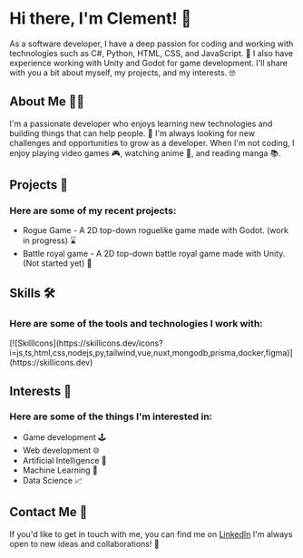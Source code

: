 <div>
   <h1>Hi there, I'm Clement! 👋</h1>
<p>As a software developer, I have a deep passion for coding and working with technologies such as C#, Python, HTML, CSS, and JavaScript. 🚀 I also have experience working with Unity and Godot for game development. I'll share with you a bit about myself, my projects, and my interests. 🤓</p>
   <h2>About Me 👨‍💻</h2>
  <p>I'm a passionate developer who enjoys learning new technologies and building things that can help people. 🔨 I'm always looking for new challenges and opportunities to grow as a developer. When I'm not coding, I enjoy playing video games 🎮, watching anime 🍿, and reading manga 📚.</p>
   <h2>Projects 🚀</h2>
   <h3>Here are some of my recent projects:</h3>
   <ul>
        <li>Rogue Game - A 2D top-down roguelike game made with Godot. (work in progress) ⌛</li>
        <li> Battle royal game - A 2D top-down battle royal game made with Unity. (Not started yet) 🛑</li>
   </ul>
   <h2>Skills 🛠️</h2>
   <h3>Here are some of the tools and technologies I work with:</h3>
   [![SkillIcons](https://skillicons.dev/icons?i=js,ts,html,css,nodejs,py,tailwind,vue,nuxt,mongodb,prisma,docker,figma)](https://skillicons.dev)<br/>
   <h2>Interests 🌟</h2>
    <H3>Here are some of the things I'm interested in:</H3>
   <ul>
      <li>Game development 🕹️</li>
      <li>Web development 🌐</li>
      <li>Artificial Intelligence 🤖</li>
      <li>Machine Learning 🧠</li>
      <li>Data Science 📈</li>
   </ul>
   <h2>Contact Me 📱</h2>
   <p>If you'd like to get in touch with me, you can find me on <a href="https://www.linkedin.com/in/cl%C3%A9ment-marin/" target="_new">LinkedIn</a> I'm always open to new ideas and collaborations! 💬</p>
</div>

